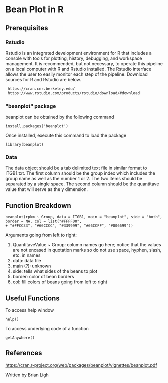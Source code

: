 # Bean Plot in R

## Prerequisites

### Rstudio
Rstudio is an integrated development environment for R that includes a console with tools for plotting, history, debugging, and workspace management. It is recommended, but not necessary, to operate this pipeline on a local computer with R and Rstudio installed. The Rstudio interface allows the user to easily monitor each step of the pipeline. Download sources for R and Rstudio are below.

```
 https://cran.cnr.berkeley.edu/
 https://www.rstudio.com/products/rstudio/download/#download
``` 

### "beanplot" package
beanplot can be obtained by the following command

```
install.packages('beanplot')
```
Once installed, execute this command to load the package

```
library(beanplot)
```

### Data
The data object should be a tab delimited text file in similar format to ITGB1.txt. The first column should be the group index which includes the group name as well as the number 1 or 2. The two items should be separated by a single space. The second column should be the quantitave value that will serve as the y dimension.

## Function Breakdown
```
beanplot(rpkm ~ Group, data = ITGB1, main = "beanplot", side = "both", border = NA, col = list("#FFFF00", 
+ "#FFCC33", "#66CCCC", "#339999", "#66CCFF", "#006699"))
```
Arguments going from left to right:
1. QuantitaveValue ~ Group: column names go here; notice that the values are not encased in quotation marks so do not use space, hyphen, slash, etc. in names
2. data: data file
3. main (?): unknown
4. side: tells what sides of the beans to plot
5. border: color of bean borders
6. col: fill colors of beans going from left to right

## Useful Functions
To access help window
```
help()
```
To access underlying code of a function
```
getAnywhere()
```

## References
https://cran.r-project.org/web/packages/beanplot/vignettes/beanplot.pdf

Written by Brian Ligh
